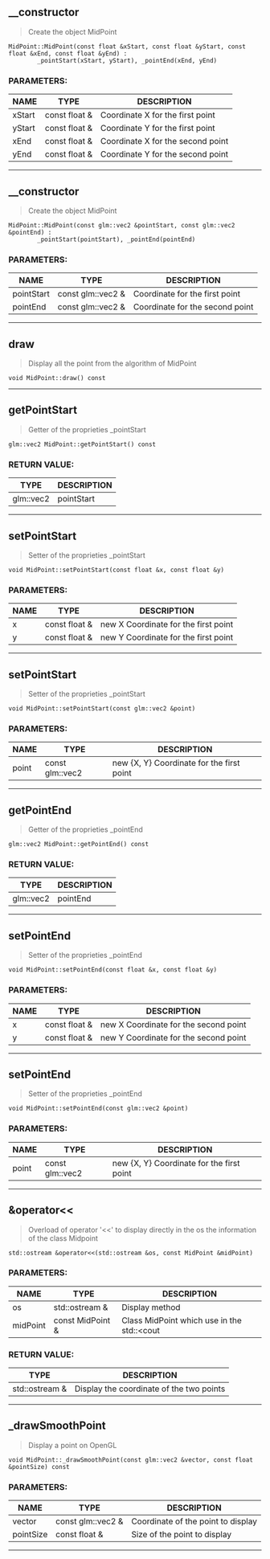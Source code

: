 ## **__constructor**

>Create the object MidPoint
```
MidPoint::MidPoint(const float &xStart, const float &yStart, const float &xEnd, const float &yEnd) :
        _pointStart(xStart, yStart), _pointEnd(xEnd, yEnd) 
```
### PARAMETERS:
| NAME | TYPE | DESCRIPTION |
|------ | ------ | -------------|
|xStart|const float &|Coordinate X for the first point|
|yStart|const float &|Coordinate Y for the first point|
|xEnd|const float &|Coordinate X for the second point|
|yEnd|const float &|Coordinate Y for the second point|

___
## **__constructor**

>Create the object MidPoint
```
MidPoint::MidPoint(const glm::vec2 &pointStart, const glm::vec2 &pointEnd) :
        _pointStart(pointStart), _pointEnd(pointEnd) 
```
### PARAMETERS:
| NAME | TYPE | DESCRIPTION |
|------ | ------ | -------------|
|pointStart|const glm::vec2 &|Coordinate for the first point|
|pointEnd|const glm::vec2 &|Coordinate for the second point|

___
## **draw**

>Display all the point from the algorithm of MidPoint
```
void MidPoint::draw() const 
```
___
## **getPointStart**

>Getter of the proprieties _pointStart
```
glm::vec2 MidPoint::getPointStart() const 
```
### RETURN VALUE:
|TYPE | DESCRIPTION |
|------|-------------|
|glm::vec2|pointStart|

___
## **setPointStart**

>Setter of the proprieties _pointStart
```
void MidPoint::setPointStart(const float &x, const float &y) 
```
### PARAMETERS:
| NAME | TYPE | DESCRIPTION |
|------ | ------ | -------------|
|x|const float &|new X Coordinate for the first point|
|y|const float &|new Y Coordinate for the first point|

___
## **setPointStart**

>Setter of the proprieties _pointStart
```
void MidPoint::setPointStart(const glm::vec2 &point) 
```
### PARAMETERS:
| NAME | TYPE | DESCRIPTION |
|------ | ------ | -------------|
|point|const glm::vec2|new {X, Y} Coordinate for the first point|

___
## **getPointEnd**

>Getter of the proprieties _pointEnd
```
glm::vec2 MidPoint::getPointEnd() const 
```
### RETURN VALUE:
|TYPE | DESCRIPTION |
|------|-------------|
|glm::vec2|pointEnd|

___
## **setPointEnd**

>Setter of the proprieties _pointEnd
```
void MidPoint::setPointEnd(const float &x, const float &y) 
```
### PARAMETERS:
| NAME | TYPE | DESCRIPTION |
|------ | ------ | -------------|
|x|const float &|new X Coordinate for the second point|
|y|const float &|new Y Coordinate for the second point|

___
## **setPointEnd**

>Setter of the proprieties _pointEnd
```
void MidPoint::setPointEnd(const glm::vec2 &point) 
```
### PARAMETERS:
| NAME | TYPE | DESCRIPTION |
|------ | ------ | -------------|
|point|const glm::vec2|new {X, Y} Coordinate for the first point|

___
## **&operator<<**

>Overload of operator '<<' to display directly in the os the information of the class Midpoint
```
std::ostream &operator<<(std::ostream &os, const MidPoint &midPoint) 
```
### PARAMETERS:
| NAME | TYPE | DESCRIPTION |
|------ | ------ | -------------|
|os|std::ostream &|Display method|
|midPoint|const MidPoint &|Class MidPoint which use in the std::<cout | cerr>|

### RETURN VALUE:
|TYPE | DESCRIPTION |
|------|-------------|
|std::ostream &|Display the coordinate of the two points|

___
## **_drawSmoothPoint**

>Display a point on OpenGL
```
void MidPoint::_drawSmoothPoint(const glm::vec2 &vector, const float &pointSize) const 
```
### PARAMETERS:
| NAME | TYPE | DESCRIPTION |
|------ | ------ | -------------|
|vector|const glm::vec2 &|Coordinate of the point to display|
|pointSize|const float &|Size of the point to display|

___
